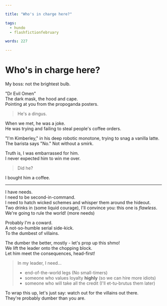 ```yaml
---

title: "Who's in charge here?"

tags:
  - hundo
  - flashfictionfebruary

words: 227

---
```


# Who's in charge here?

My boss: not the brightest bulb.

"Dr Evil Omen"\
The dark mask, the hood and cape.\
Pointing at you from the propoganda posters.

> He's a dingus.

When we met, he was a joke.\
He was trying and failing to steal people's coffee orders.

"I'm Kimberley," in his deep robotic monotone, trying to snag a vanilla latte.\
The barista says "No." Not without a smirk.

Truth is, I was embarrassed for him.\
I never expected him to win me over.

> Did he?

I bought him a coffee.

---

I have needs.\
I need to be second-in-command.\
I need to hatch wicked schemes and whisper them around the hideout.\
Two drinks in (some liquid courage), I'll convince you: this one is _flawless_.\
We're going to rule the world! (more needs)

Probably I'm a coward.\
A not-so-humble serial side-kick.\
To the dumbest of villains.

The dumber the better, mostly - let's prop up this shmo!\
We lift the leader onto the chopping block.\
Let him meet the consequences, head-first!

> In my leader, I need...
> - end-of-the-world legs (No small-timers)
> - someone who values loyalty **highly** (so we can hire more idiots)
> - someone who will take all the credit (I'll et-tu-brutus them later)

To wrap this up, let's just say: watch out for the villains out there.\
They're probably dumber than you are.
